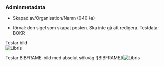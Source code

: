 
### Adminmetadata
* Skapad av/Organisation/Namn (040 ‡a)
- förval: den sigel som skapat posten. Ska inte gå att redigera.
Testdata: BOKR

Testar bild  
![Libris](http://libris.kb.se/images/libris_logotyp.gif)


Testar BIBFRAME-bild med absolut sökväg
![BIBFRAME](![Libris](http://www.kb.se/Dokument/BibframeSvenskTerminologi_10.jpg)
